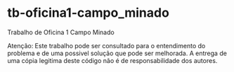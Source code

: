 tb-oficina1-campo_minado
========================

Trabalho de Oficina 1 Campo Minado

Atenção: Este trabalho pode ser consultado para o entendimento
do problema e de uma possivel solução que pode ser melhorada.
A entrega de uma cópia legitima deste código não é de
responsabilidade dos autores.
